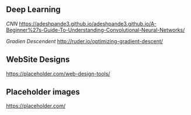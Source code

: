 
## Deep Learning

  *CNN*
  https://adeshpande3.github.io/adeshpande3.github.io/A-Beginner%27s-Guide-To-Understanding-Convolutional-Neural-Networks/


*Gradien Descendent*
http://ruder.io/optimizing-gradient-descent/


## WebSite Designs
https://placeholder.com/web-design-tools/

## Placeholder images
https://placeholder.com/
